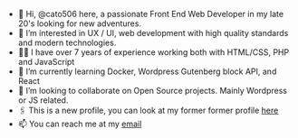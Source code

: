 - 👋  Hi, @cato506 here, a passionate Front End Web Developer in my late 20's looking for new adventures.
- 👀  I’m interested in UX / UI, web development with high quality standards and modern technologies.
- 👨‍💻  I have over 7 years of experience working both with HTML/CSS, PHP and JavaScript
- 🌱  I’m currently learning Docker, Wordpress Gutenberg block API, and React
- 💞️  I’m looking to collaborate on Open Source projects. Mainly Wordpress or JS related.
- 🖇️  This is a new profile, you can look at my former former profile [here](https://github.com/CatinhoCR/)  
- 📫  You can reach me at my [email](mailto:hello@cato506.com?subject=[GitHub]%20Cato%20506%20-SubjectHere)

<!---
cato506/cato506 is a ✨ special ✨ repository because its `README.md` (this file) appears on your GitHub profile.
You can click the Preview link to take a look at your changes.
--->
